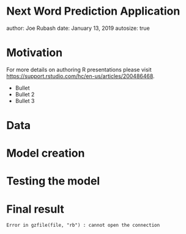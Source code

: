 Next Word Prediction Application
========================================================
author: Joe Rubash
date: January 13, 2019
autosize: true

Motivation
========================================================

For more details on authoring R presentations please visit <https://support.rstudio.com/hc/en-us/articles/200486468>.

- Bullet 
- Bullet 2
- Bullet 3

Data
========================================================



Model creation
========================================================



Testing the model
========================================================


Final result
========================================================




```
Error in gzfile(file, "rb") : cannot open the connection
```
